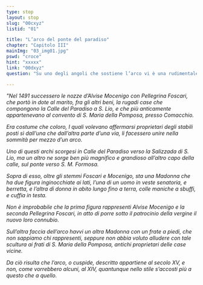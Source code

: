 ```yaml
---
type: stop
layout: stop
slug: "00cxyz"
listid: "01"

title: "L’arco del ponte del paradiso"
chapter: "Capitolo III"
mainImg: "03_img01.jpg"
pswd: "croce"
hint: "xxxxx"
link: "00dxyz"
question: "Su uno degli angoli che sostiene l’arco vi è una rudimentale incisione, di cosa si tratta?"

---
```

*"Nel 1491 successero le nozze d’Alvise Mocenigo con Pellegrina Foscari, che portò in dote al marito, fra gli altri beni, la rugadi case che compongono la Calle del Paradiso a S. Lio, e che più anticamente appartenevano al convento di S. Maria della Pomposa, presso Comacchio.*

*Era costume che coloro, I quali volevano affermarsi proprietari degli stabili posti sì dall’una che dall’altra parte d’una via, li facessero unire nella sommità per mezzo d’un arco.* 

*Uno di questi archi scorgesi in Calle del Paradiso verso la Salizzada di S. Lio, ma un altro ne sorge ben più magnifico e grandioso all’altro capo della calle, sul ponte verso S. M. Formosa.*

*Sopra di esso, oltre gli stemmi Foscari e Mocenigo, sta una Madonna che ha due figura inginocchiate ai lati, l’una di un uomo in veste senatoria, e berretta, e l’altra di donna in abito lungo fino a terra, colle maniche a sbuffi, e cuffia in testa.*

*Non è improbabile che la prima figura rappresenti Alvise Mocenigo e la seconda Pellegrina Foscari, in atto di porre sotto il patrocinio della vergine il nuovo loro connubio.* 

*Sull’altra faccia dell’arco havvi un altra Madonna con un frate a piedi, che non sappiamo chi rappresenti, seppure non abbia voluto alludere con tale scultura ai frati di S. Maria della Pomposa, antichi proprietari delle case vicine.* 

*Da ciò risulta che l’arco, o cuspide, descritto appartiene al secolo XV, e non, come vorrebbero alcuni, al XIV, quantunque nello stile s’accosti più a questo che a quello.*